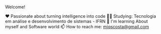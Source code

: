 Welcome!

❤️ Passionate about turning intelligence into code 
👨‍🎓 Studying: Tecnologia em análise e desenvolvimento de sistemas - IFRN 
🌱 I'm learning About myself and Software world 
📫 How to reach me: miqscosta@gmail.com
